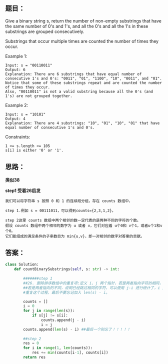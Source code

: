 ## 题目：
Give a binary string s, return the number of non-empty substrings that have the same number of 0's and 1's, and all the 0's and all the 1's in these substrings are grouped consecutively.

Substrings that occur multiple times are counted the number of times they occur.

Example 1:
```
Input: s = "00110011"
Output: 6
Explanation: There are 6 substrings that have equal number of consecutive 1's and 0's: "0011", "01", "1100", "10", "0011", and "01".
Notice that some of these substrings repeat and are counted the number of times they occur.
Also, "00110011" is not a valid substring because all the 0's (and 1's) are not grouped together.
```
Example 2:
```
Input: s = "10101"
Output: 4
Explanation: There are 4 substrings: "10", "01", "10", "01" that have equal number of consecutive 1's and 0's.
``` 
Constraints:
```
1 <= s.length <= 105
s[i] is either '0' or '1'.
```

## 思路：
**类似38** 

**step1 受着26启发**
```
我们可以将字符串 s 按照 0 和 1 的连续段分组，存在 counts 数组中，

step 1.例如 s = 00111011，可以得到counts={2,3,1,2}。
        
step 2这里 counts 数组中两个相邻的数一定代表的是两种不同的字符的个数。
假设 counts 数组中两个相邻的数字为 u 或者 v，它们对应着 u个0和 v个1，或者u个1和v个0。
它们能组成的满足条件的子串数目为 min{u,v}，即一对相邻的数字对答案的贡献。
```
## 答案：
```python
class Solution:
    def countBinarySubstrings(self, s: str) -> int:
   
        #######step 1
        ##26. 删除排序数组中的重复项:定义 i、j 两个指针，若是两者指向字符的相同，i 不变，j 继续向前；
        ##若是两者指向的不同，说明已经跳过相同的字符，可以使用 j-i 进行统计了，i 定位到 j 所在位置，j 继续向前。
        #重复这个过程，最后不要忘记加入 len(s) - i。

        counts = []
        i = 0
        for j in range(len(s)):
            if s[j] != s[i]:
                counts.append(j - i)
                i = j
        counts.append(len(s) - i) ##最后一个别忘了！！！！！
       
        ##step 2
        res = 0
        for i in range(1, len(counts)):
            res += min(counts[i-1], counts[i])
        return res
        
      

```
